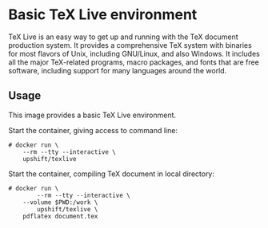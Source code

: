 # Basic TeX Live environment

TeX Live is an easy way to get up and running with the TeX document production system. It provides a comprehensive TeX system with binaries for most flavors of Unix, including GNU/Linux, and also Windows. It includes all the major TeX-related programs, macro packages, and fonts that are free software, including support for many languages around the world.

## Usage

This image provides a basic TeX Live environment.

Start the container, giving access to command line:

```console
# docker run \
	--rm --tty --interactive \
	upshift/texlive
```

Start the container, compiling TeX document in local directory:

```console
# docker run \
        --rm --tty --interactive \
	--volume $PWD:/work \
        upshift/texlive \
	pdflatex document.tex
```

